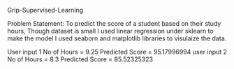Grip-Supervised-Learning

Problem Statement: To predict the score of a student based on their study hours,
Though dataset is small I used linear regression under sklearn to make the model I used seaborn and matplotlib libraries to visulaize the data.

User input 1 No of Hours = 9.25 Predicted Score = 95.17996994 
user input 2 No of Hours = 8.3 Predicted Score = 85.52325323
